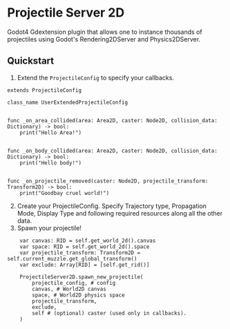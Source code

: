 Projectile Server 2D
===================

Godot4 Gdextension plugin that allows one to instance thousands of projectiles using Godot's Rendering2DServer and Physics2DServer.

## Quickstart


1. Extend the `ProjectileConfig` to specify your callbacks.
```gdscript
extends ProjectileConfig

class_name UserExtendedProjectileConfig


func _on_area_collided(area: Area2D, caster: Node2D, collision_data: Dictionary) -> bool:
	print("Hello Area!")


func _on_body_collided(area: Area2D, caster: Node2D, collision_data: Dictionary) -> bool:
	print("Hello body!")


func _on_projectile_removed(caster: Node2D, projectile_transform: Transform2D) -> bool:
	print("Goodbay cruel world!")
```

2. Create your ProjectileConfig. Specify Trajectory type, Propagation Mode, Display Type and following required resources along all the other data.
3. Spawn your projectile!
```gdscript
    var canvas: RID = self.get_world_2d().canvas
    var space: RID = self.get_world_2d().space
    var projectile_transform: Transform2D = self.current_muzzle.get_global_transform()
    var exclude: Array[RID] = [self.get_rid()]

    ProjectileServer2D.spawn_new_projectile(
        projectile_config, # config
        canvas, # World2D canvas
        space, # World2D physics space
        projectile_transform, 
        exclude,
        self # (optional) caster (used only in callbacks).
    )
```

